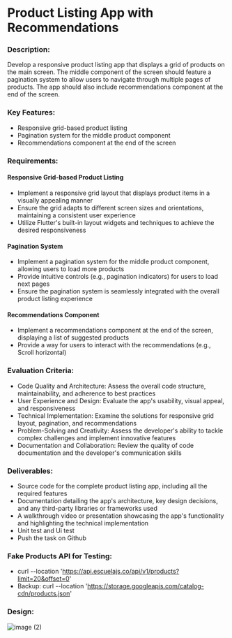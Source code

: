 # Product Listing App with Recommendations
###  Description:
Develop a responsive product listing app that displays a grid of products on the main screen. The middle component of the screen should feature a pagination system to allow users to navigate through multiple pages of products. The app should also include recommendations component at the end of the screen.
### Key Features:
- Responsive grid-based product listing
- Pagination system for the middle product component
- Recommendations component at the end of the screen
### Requirements:
#### Responsive Grid-based Product Listing
-  Implement a responsive grid layout that displays product items in a visually appealing manner
-  Ensure the grid adapts to different screen sizes and orientations, maintaining a consistent user experience
-  Utilize Flutter's built-in layout widgets and techniques to achieve the desired responsiveness
#### Pagination System
- Implement a pagination system for the middle product component, allowing users to load more products
- Provide intuitive controls (e.g., pagination indicators) for users to load next pages
- Ensure the pagination system is seamlessly integrated with the overall product listing experience
#### Recommendations Component
- Implement a recommendations component at the end of the screen, displaying a list of suggested products
- Provide a way for users to interact with the recommendations (e.g., Scroll horizontal)
### Evaluation Criteria:
- Code Quality and Architecture: Assess the overall code structure, maintainability, and adherence to best practices
- User Experience and Design: Evaluate the app's usability, visual appeal, and responsiveness
- Technical Implementation: Examine the solutions for responsive grid layout, pagination, and recommendations
- Problem-Solving and Creativity: Assess the developer's ability to tackle complex challenges and implement innovative features
- Documentation and Collaboration: Review the quality of code documentation and the developer's communication skills
### Deliverables:
- Source code for the complete product listing app, including all the required features
- Documentation detailing the app's architecture, key design decisions, and any third-party libraries or frameworks used
- A walkthrough video or presentation showcasing the app's functionality and highlighting the technical implementation
- Unit test and Ui test
- Push the task on Github
### Fake Products API for Testing:
- curl --location 'https://api.escuelajs.co/api/v1/products?limit=20&offset=0'
- Backup: curl --location 'https://storage.googleapis.com/catalog-cdn/products.json'
### Design:
![image (2)](https://github.com/user-attachments/assets/3f0acf87-0e1a-4249-88a3-d2227ceb698a)


